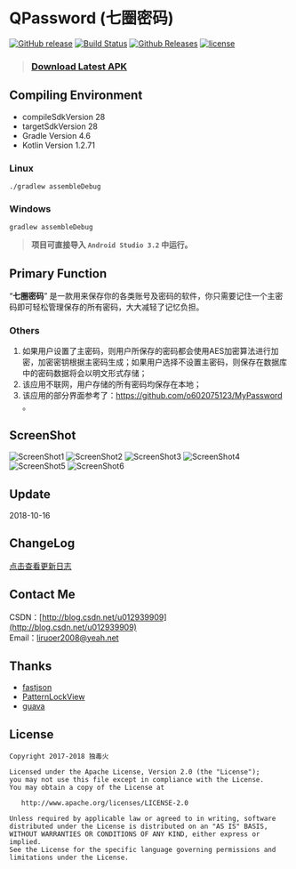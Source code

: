 # QPassword (七圈密码)

[![GitHub release](https://img.shields.io/github/release/liying2008/QPassword.svg)](https://github.com/liying2008/QPassword/releases)
[![Build Status](https://travis-ci.org/liying2008/QPassword.svg?branch=master)](https://travis-ci.org/liying2008/QPassword)
[![Github Releases](https://img.shields.io/github/downloads/liying2008/QPassword/total.svg)](https://codeload.github.com/liying2008/QPassword/zip/master)
[![license](https://img.shields.io/github/license/liying2008/QPassword.svg)](https://github.com/liying2008/QPassword/blob/master/LICENSE)


> ### [Download Latest APK](https://github.com/liying2008/QPassword/releases/download/v1.0.1/qpassword_v1.0.1.apk)

## Compiling Environment

- compileSdkVersion 28
- targetSdkVersion 28
- Gradle Version 4.6
- Kotlin Version 1.2.71

### Linux

```shell
./gradlew assembleDebug
```

### Windows

```shell
gradlew assembleDebug
```

> **项目可直接导入 <code>Android Studio 3.2</code> 中运行。**

## Primary Function

“**七圈密码**” 是一款用来保存你的各类账号及密码的软件，你只需要记住一个主密码即可轻松管理保存的所有密码，大大减轻了记忆负担。

### Others

1. 如果用户设置了主密码，则用户所保存的密码都会使用AES加密算法进行加密，加密密钥根据主密码生成；如果用户选择不设置主密码，则保存在数据库中的密码数据将会以明文形式存储；
2. 该应用不联网，用户存储的所有密码均保存在本地；
3. 该应用的部分界面参考了：https://github.com/o602075123/MyPassword 。

## ScreenShot

![ScreenShot1](screenshot/1.png)
![ScreenShot2](screenshot/2.png)
![ScreenShot3](screenshot/3.png)
![ScreenShot4](screenshot/4.png)
![ScreenShot5](screenshot/5.png)
![ScreenShot6](screenshot/6.png)

## Update

2018-10-16

## ChangeLog

[点击查看更新日志](CHANGELOG.md)

## Contact Me

CSDN：[http://blog.csdn.net/u012939909](http://blog.csdn.net/u012939909)  
Email：[liruoer2008@yeah.net](mailto:liruoer2008@yeah.net)  

## Thanks

- [fastjson](https://github.com/alibaba/fastjson)
- [PatternLockView](https://github.com/aritraroy/PatternLockView)
- [guava](https://github.com/google/guava)

## License

```
Copyright 2017-2018 独毒火

Licensed under the Apache License, Version 2.0 (the "License");
you may not use this file except in compliance with the License.
You may obtain a copy of the License at

   http://www.apache.org/licenses/LICENSE-2.0

Unless required by applicable law or agreed to in writing, software
distributed under the License is distributed on an "AS IS" BASIS,
WITHOUT WARRANTIES OR CONDITIONS OF ANY KIND, either express or implied.
See the License for the specific language governing permissions and
limitations under the License.
```

